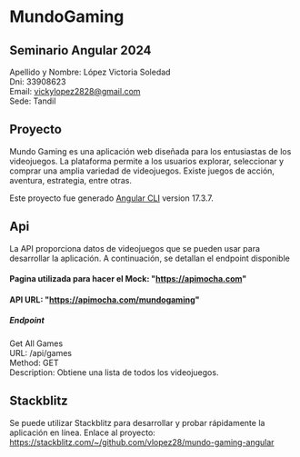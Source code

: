 # MundoGaming

## Seminario Angular 2024
Apellido y Nombre: López Victoria Soledad  
Dni: 33908623  
Email: vickylopez2828@gmail.com  
Sede: Tandil  

## Proyecto
Mundo Gaming es una aplicación web diseñada para los entusiastas de los videojuegos. La plataforma permite a los usuarios explorar, seleccionar y comprar una amplia variedad de videojuegos. Existe juegos de acción, aventura, estrategia, entre otras.

Este proyecto fue generado [Angular CLI](https://github.com/angular/angular-cli) version 17.3.7.

## Api
La API proporciona datos de videojuegos que se pueden usar para desarrollar la aplicación. A continuación, se detallan el endpoint disponible
#### Pagina utilizada para hacer el Mock: "https://apimocha.com"
#### API URL: "https://apimocha.com/mundogaming"
##### Endpoint
  Get All Games  
  URL: /api/games  
  Method: GET  
  Description: Obtiene una lista de todos los videojuegos.

## Stackblitz
Se puede utilizar Stackblitz para desarrollar y probar rápidamente la aplicación en línea. Enlace al proyecto:
https://stackblitz.com/~/github.com/vlopez28/mundo-gaming-angular




